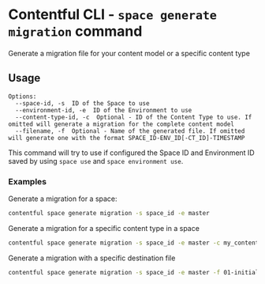 # Contentful CLI - `space generate migration` command

Generate a migration file for your content model or a specific content type

## Usage

```
Options:
  --space-id, -s  ID of the Space to use
  --environment-id, -e  ID of the Environment to use
  --content-type-id, -c  Optional - ID of the Content Type to use. If omitted will generate a migration for the complete content model
  --filename, -f  Optional - Name of the generated file. If omitted will generate one with the format SPACE_ID-ENV_ID[-CT_ID]-TIMESTAMP
```

This command will try to use if configured the Space ID and Environment ID saved by using `space use` and `space environment use`.

### Examples

Generate a migration for a space:

```sh
contentful space generate migration -s space_id -e master
```

Generate a migration for a specific content type in a space

```sh
contentful space generate migration -s space_id -e master -c my_content_type
```

Generate a migration with a specific destination file

```sh
contentful space generate migration -s space_id -e master -f 01-initial-migration.js
```
